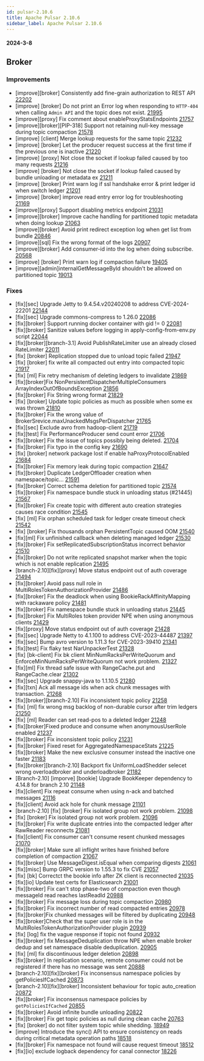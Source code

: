 ```yaml
---
id: pulsar-2.10.6
title: Apache Pulsar 2.10.6
sidebar_label: Apache Pulsar 2.10.6
---
```


#### 2024-3-8
## Broker

### Improvements

- [improve][broker] Consistently add fine-grain authorization to REST API [22202](https://github.com/apache/pulsar/pull/22202)
- [improve] [broker] Do not print an Error log when responding to `HTTP-404` when calling `Admin API` and the topic does not exist. [21995](https://github.com/apache/pulsar/pull/21995)
- [improve][proxy] Fix comment about enableProxyStatsEndpoints [21757](https://github.com/apache/pulsar/pull/21757)
- [improve][broker][PIP-318] Support not retaining null-key message during topic compaction [21578](https://github.com/apache/pulsar/pull/21578)
- [improve] [client] Merge lookup requests for the same topic [21232](https://github.com/apache/pulsar/pull/21232)
- [improve] [broker] Let the producer request success at the first time if the previous one is inactive [21220](https://github.com/apache/pulsar/pull/21220)
- [improve] [proxy] Not close the socket if lookup failed caused by too many requests [21216](https://github.com/apache/pulsar/pull/21216)
- [improve] [broker] Not close the socket if lookup failed caused by bundle unloading or metadata ex [21211](https://github.com/apache/pulsar/pull/21211)
- [improve] [broker] Print warn log if ssl handshake error & print ledger id when switch ledger [21201](https://github.com/apache/pulsar/pull/21201)
- [improve] [broker] improve read entry error log for troubleshooting [21169](https://github.com/apache/pulsar/pull/21169)
- [improve][proxy] Support disabling metrics endpoint [21031](https://github.com/apache/pulsar/pull/21031)
- [improve][broker] Improve cache handling for partitioned topic metadata when doing lookup [21063](https://github.com/apache/pulsar/pull/21063)
- [improve][broker] Avoid print redirect exception log when get list from bundle [20846](https://github.com/apache/pulsar/pull/20846)
- [improve][sql] Fix the wrong format of the logs [20907](https://github.com/apache/pulsar/pull/20907)
- [improve][broker] Add consumer-id into the log when doing subscribe. [20568](https://github.com/apache/pulsar/pull/20568)
- [improve] [broker] Print warn log if compaction failure [19405](https://github.com/apache/pulsar/pull/19405)
- [improve][admin]internalGetMessageById shouldn't be allowed on partitioned topic [19013](https://github.com/apache/pulsar/pull/19013)

### Fixes

- [fix][sec] Upgrade Jetty to 9.4.54.v20240208 to address CVE-2024-22201 [22144](https://github.com/apache/pulsar/pull/22144)
- [fix][sec] Upgrade commons-compress to 1.26.0 [22086](https://github.com/apache/pulsar/pull/22086)
- [fix][broker] Support running docker container with gid != 0 [22081](https://github.com/apache/pulsar/pull/22081)
- [fix][broker] Sanitize values before logging in apply-config-from-env.py script [22044](https://github.com/apache/pulsar/pull/22044)
- [fix][broker][branch-3.1] Avoid PublishRateLimiter use an already closed RateLimiter [22011](https://github.com/apache/pulsar/pull/22011)
- [fix] [broker] Replication stopped due to unload topic failed [21947](https://github.com/apache/pulsar/pull/21947)
- [fix] [broker] fix write all compacted out entry into compacted topic [21917](https://github.com/apache/pulsar/pull/21917)
- [fix] [ml] Fix retry mechanism of deleting ledgers to invalidate [21869](https://github.com/apache/pulsar/pull/21869)
- [fix][broker]Fix NonPersistentDispatcherMultipleConsumers ArrayIndexOutOfBoundsException [21856](https://github.com/apache/pulsar/pull/21856)
- [fix][broker] Fix String wrong format [21829](https://github.com/apache/pulsar/pull/21829)
- [fix] [broker] Update topic policies as much as possible when some ex was thrown [21810](https://github.com/apache/pulsar/pull/21810)
- [fix][broker] Fix the wrong value of BrokerSrevice.maxUnackedMsgsPerDispatcher [21765](https://github.com/apache/pulsar/pull/21765)
- [fix][sec] Exclude avro from hadoop-client [21719](https://github.com/apache/pulsar/pull/21719)
- [fix][test] Fix PerformanceProducer send count error [21706](https://github.com/apache/pulsar/pull/21706)
- [fix][broker] Fix the issue of topics possibly being deleted. [21704](https://github.com/apache/pulsar/pull/21704)
- [fix][broker] Fix typo in the config key [21690](https://github.com/apache/pulsar/pull/21690)
- [fix] [broker] network package lost if enable haProxyProtocolEnabled [21684](https://github.com/apache/pulsar/pull/21684)
- [fix][broker] Fix memory leak during topic compaction [21647](https://github.com/apache/pulsar/pull/21647)
- [fix][broker] Duplicate LedgerOffloader creation when namespace/topic… [21591](https://github.com/apache/pulsar/pull/21591)
- [fix][broker] Correct schema deletion for partitioned topic [21574](https://github.com/apache/pulsar/pull/21574)
- [fix][broker] Fix namespace bundle stuck in unloading status (#21445) [21567](https://github.com/apache/pulsar/pull/21567)
- [fix][broker] Fix create topic with different auto creation strategies causes race condition [21545](https://github.com/apache/pulsar/pull/21545)
- [fix] [ml] Fix orphan scheduled task for ledger create timeout check [21542](https://github.com/apache/pulsar/pull/21542)
- [fix] [broker] Fix thousands orphan PersistentTopic caused OOM [21540](https://github.com/apache/pulsar/pull/21540)
- [fix][ml] Fix unfinished callback when deleting managed ledger [21530](https://github.com/apache/pulsar/pull/21530)
- [fix][broker] Fix setReplicatedSubscriptionStatus incorrect behavior [21510](https://github.com/apache/pulsar/pull/21510)
- [fix][broker] Do not write replicated snapshot marker when the topic which is not enable replication [21495](https://github.com/apache/pulsar/pull/21495)
- [branch-2.10][fix][proxy] Move status endpoint out of auth coverage [21494](https://github.com/apache/pulsar/pull/21494)
- [fix][broker] Avoid pass null role in MultiRolesTokenAuthorizationProvider [21486](https://github.com/apache/pulsar/pull/21486)
- [fix][broker] Fix the deadlock when using BookieRackAffinityMapping with rackaware policy [21481](https://github.com/apache/pulsar/pull/21481)
- [fix][broker] Fix namespace bundle stuck in unloading status [21445](https://github.com/apache/pulsar/pull/21445)
- [fix][broker] Fix MultiRoles token provider NPE when using anonymous clients [21429](https://github.com/apache/pulsar/pull/21429)
- [fix][proxy] Move status endpoint out of auth coverage [21428](https://github.com/apache/pulsar/pull/21428)
- [fix][sec] Upgrade Netty to 4.1.100 to address CVE-2023-44487 [21397](https://github.com/apache/pulsar/pull/21397)
- [fix][sec] Bump avro version to 1.11.3 for CVE-2023-39410 [21341](https://github.com/apache/pulsar/pull/21341)
- [fix][test] Fix flaky test NarUnpackerTest [21328](https://github.com/apache/pulsar/pull/21328)
- [fix] [bk-client]  Fix bk client MinNumRacksPerWriteQuorum and EnforceMinNumRacksPerWriteQuorum not work problem.  [21327](https://github.com/apache/pulsar/pull/21327)
- [fix][ml] Fix thread safe issue with RangeCache.put and RangeCache.clear [21302](https://github.com/apache/pulsar/pull/21302)
- [fix][sec] Upgrade snappy-java to 1.1.10.5 [21280](https://github.com/apache/pulsar/pull/21280)
- [fix][txn] Ack all message ids when ack chunk messages with transaction. [21268](https://github.com/apache/pulsar/pull/21268)
- [fix][broker][branch-2.10] Fix inconsistent topic policy [21258](https://github.com/apache/pulsar/pull/21258)
- [fix] [ml] fix wrong msg backlog of non-durable cursor after trim ledgers [21250](https://github.com/apache/pulsar/pull/21250)
- [fix] [ml] Reader can set read-pos to a deleted ledger [21248](https://github.com/apache/pulsar/pull/21248)
- [fix][broker]Fixed produce and consume when anonymousUserRole enabled [21237](https://github.com/apache/pulsar/pull/21237)
- [fix][broker] Fix inconsistent topic policy [21231](https://github.com/apache/pulsar/pull/21231)
- [fix][broker] Fixed reset for AggregatedNamespaceStats [21225](https://github.com/apache/pulsar/pull/21225)
- [fix][broker] Make the new exclusive consumer instead the inactive one faster [21183](https://github.com/apache/pulsar/pull/21183)
- [fix][broker][branch-2.10] Backport fix UniformLoadShedder selecet wrong overloadbroker and underloadbroker [21182](https://github.com/apache/pulsar/pull/21182)
- [Branch-2.10] [imporve] [bookie] Upgrade BookKeeper dependency to 4.14.8 for branch 2.10 [21148](https://github.com/apache/pulsar/pull/21148)
- [fix][client] Fix repeat consume when using n-ack and batched messages [21116](https://github.com/apache/pulsar/pull/21116)
- [fix][client] Avoid ack hole for chunk message [21101](https://github.com/apache/pulsar/pull/21101)
- [branch-2.10] [fix] [broker] Fix isolated group not work problem. [21098](https://github.com/apache/pulsar/pull/21098)
- [fix] [broker] Fix isolated group not work problem. [21096](https://github.com/apache/pulsar/pull/21096)
- [fix][broker] Fix write duplicate entries into the compacted ledger after RawReader reconnects [21081](https://github.com/apache/pulsar/pull/21081)
- [fix][client] Fix consumer can't consume resent chunked messages [21070](https://github.com/apache/pulsar/pull/21070)
- [fix][broker] Make sure all inflight writes have finished  before completion of compaction [21067](https://github.com/apache/pulsar/pull/21067)
- [fix][broker] Use MessageDigest.isEqual when comparing digests [21061](https://github.com/apache/pulsar/pull/21061)
- [fix][misc] Bump GRPC version to 1.55.3 to fix CVE [21057](https://github.com/apache/pulsar/pull/21057)
- [fix] [bk] Correctct the bookie info after ZK client is reconnected [21035](https://github.com/apache/pulsar/pull/21035)
- [fix][io] Update test certs for Elasticsearch [21001](https://github.com/apache/pulsar/pull/21001)
- [fix][broker] Fix can't stop phase-two of compaction even though messageId read reaches lastReadId [20988](https://github.com/apache/pulsar/pull/20988)
- [fix][broker] Fix message loss during topic compaction [20980](https://github.com/apache/pulsar/pull/20980)
- [fix][broker] Fix incorrect number of read compacted entries [20978](https://github.com/apache/pulsar/pull/20978)
- [fix][broker]Fix chunked messages will be filtered by duplicating [20948](https://github.com/apache/pulsar/pull/20948)
- [fix][broker]Check that the super user role is in the MultiRolesTokenAuthorizationProvider plugin [20939](https://github.com/apache/pulsar/pull/20939)
- [fix] [log] fix the vague response if topic not found [20932](https://github.com/apache/pulsar/pull/20932)
- [fix][broker] fix MessageDeduplication throw NPE when enable broker dedup and set namespace disable deduplication. [20905](https://github.com/apache/pulsar/pull/20905)
- [fix] [ml] fix discontinuous ledger deletion [20898](https://github.com/apache/pulsar/pull/20898)
- [fix][broker] In replication scenario, remote consumer could not be registered if there has no message was sent [20888](https://github.com/apache/pulsar/pull/20888)
- [branch-2.10][fix][broker] Fix inconsensus namespace policies by getPoliciesIfCached [20873](https://github.com/apache/pulsar/pull/20873)
- [branch-2.10][fix][broker] Inconsistent behaviour for topic auto_creation [20872](https://github.com/apache/pulsar/pull/20872)
- [fix][broker] Fix inconsensus namespace policies by `getPoliciesIfCached` [20855](https://github.com/apache/pulsar/pull/20855)
- [fix][broker] Avoid infinite bundle unloading [20822](https://github.com/apache/pulsar/pull/20822)
- [fix][broker] Fix get topic policies as null during clean cache [20763](https://github.com/apache/pulsar/pull/20763)
- [fix] [broker] do not filter system topic while shedding. [18949](https://github.com/apache/pulsar/pull/18949)
- [improve] Introduce the sync() API to ensure consistency on reads during critical metadata operation paths [18518](https://github.com/apache/pulsar/pull/18518)
- [fix][broker] Fix namespace not found will cause request timeout [18512](https://github.com/apache/pulsar/pull/18512)
- [fix][io] exclude logback dependency for canal connector [18226](https://github.com/apache/pulsar/pull/18226)
